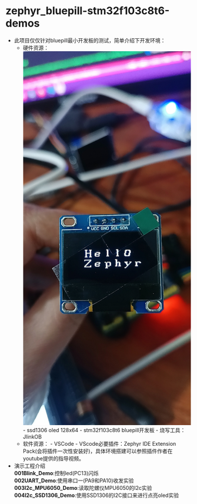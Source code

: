 # zephyr_bluepill-stm32f103c8t6-demos

- 此项目仅仅针对bluepill最小开发板的测试，简单介绍下开发环境：
    - 硬件资源：
        ![alt text](004I2c_SSD1306_Demo/docs/demo.jpg)
          - ssd1306 oled 128x64
          - stm32f103c8t6 bluepill开发板
          - 烧写工具：JlinkOB
    - 软件资源：
          - VSCode
          - VScode必要插件：Zephyr IDE Extension Pack(会将插件一次性安装好)，具体环境搭建可以参照插件作者在youtube提供的指导视频。
- 演示工程介绍<br>
  **001Blink_Demo**:控制led(PC13)闪烁<br>
  **002UART_Demo**:使用串口一(PA9和PA10)收发实验<br>
  **003I2c_MPU6050_Demo**:读取陀螺仪MPU6050的I2c实验<br>
  **004I2c_SSD1306_Demo**:使用SSD1306的I2C接口来进行点亮oled实验<br>